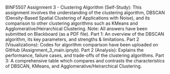 BINF5507 Assignment 3 - Clustering Algorithm (Self-Study): 
This assignment involves the understanding of the clustering algorithm, DBSCAN (Density-Based Spatial Clustering of Applications with Noise), and its comparison to other clustering algorithms such as KMeans and Agglomerative/Heirarchical Clustering. 
Note: All answers have been submitted on Blackboard (as a PDF file). 
Part 1: An overview of the DBSCAN algorithm, its key parameters, and strengths & limitations. 
Part 2 (Visualizations): Codes for algorithm comparison have been uploaded on GitHub (Assignment_3_main.ipnyb). 
Part 2 (Analysis): Explains the performance, failure cases, and trade-offs of the clustering algorithms. 
Part 3: A comprehensive table which compares and contrasts the characteristics of DBSCAN, KMeans, and Agglomerative/Heirarchical Clustering. 
